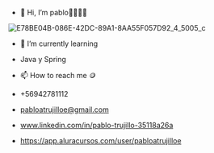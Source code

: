 - 👋 Hi, I’m pablo👋🧑🏻‍💻
  
![E78BE04B-086E-42DC-89A1-8AA55F057D92_4_5005_c](https://github.com/pabloatrujilloe/pabloatrujilloe/assets/125674912/7132c73a-a756-4213-ae7a-804d9345b59c)

- 🌱 I’m currently learning 
- Java y Spring

- 📫 How to reach me 🪙
- +56942781112
- pabloatrujilloe@gmail.com
- www.linkedin.com/in/pablo-trujillo-35118a26a
- https://app.aluracursos.com/user/pabloatrujilloe
 <!---
pabloatrujilloe/pabloatrujilloe is a ✨ special ✨ repository because its `README.md` (this file) appears on your GitHub profile.
You can click the Preview link to take a look at your changes.
--->
